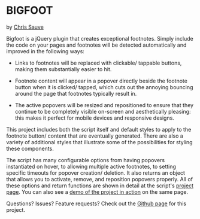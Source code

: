 # BIGFOOT

by [Chris Sauve](http://cmsauve.com/projects)

Bigfoot is a jQuery plugin that creates exceptional footnotes. Simply include the code on your pages and footnotes will be detected automatically and improved in the following ways:

- Links to footnotes will be replaced with clickable/ tappable buttons, making them substantially easier to hit.

- Footnote content will appear in a popover directly beside the footnote button when it is clicked/ tapped, which cuts out the annoying bouncing around the page that footnotes typically result in.

- The active popovers will be resized and repositioned to ensure that they continue to be completely visible on-screen and aesthetically pleasing: this makes it perfect for mobile devices and responsive designs.

This project includes both the script itself and default styles to apply to the footnote button/ content that are eventually generated. There are also a variety of additional styles that illustrate some of the possibilities for styling these components.

The script has many configurable options from having popovers instantiated on hover, to allowing multiple active footnotes, to setting specific timeouts for popover creation/ deletion. It also returns an object that allows you to activate, remove, and reposition popovers properly. All of these options and return functions are shown in detail at the script's [project page](http://cmsauve.com/labs/bigfoot). You can also see a [demo of the project in action](http://cmsauve.com/labs/bigfoot/#demo) on the same page.

Questions? Issues? Feature requests? Check out the [Github page](https://github.com/pxldot/bigfoot) for this project.